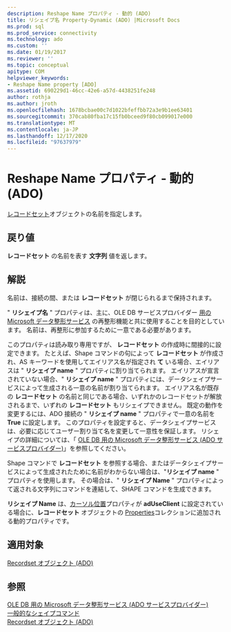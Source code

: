 ```yaml
---
description: Reshape Name プロパティ - 動的 (ADO)
title: リシェイプ名 Property-Dynamic (ADO) |Microsoft Docs
ms.prod: sql
ms.prod_service: connectivity
ms.technology: ado
ms.custom: ''
ms.date: 01/19/2017
ms.reviewer: ''
ms.topic: conceptual
apitype: COM
helpviewer_keywords:
- Reshape Name property [ADO]
ms.assetid: 690229d1-46cc-42e6-a57d-4438251fe248
author: rothja
ms.author: jroth
ms.openlocfilehash: 1678bcbae00c7d1022bfeffbb72a3e9b1ee63401
ms.sourcegitcommit: 370cab80fba17c15fb0bceed9f80cb099017e000
ms.translationtype: MT
ms.contentlocale: ja-JP
ms.lasthandoff: 12/17/2020
ms.locfileid: "97637979"
---
```

# <a name="reshape-name-property-dynamic-ado"></a>Reshape Name プロパティ - 動的 (ADO)
[レコードセット](./recordset-object-ado.md)オブジェクトの名前を指定します。  
  
## <a name="return-values"></a>戻り値  
 **レコードセット** の名前を表す **文字列** 値を返します。  
  
## <a name="remarks"></a>解説  
 名前は、接続の間、または **レコードセット** が閉じられるまで保持されます。  
  
 " **リシェイプ名** " プロパティは、主に、OLE DB サービスプロバイダー [用の Microsoft データ整形サービス](../../guide/appendixes/microsoft-data-shaping-service-for-ole-db-ado-service-provider.md) の再整形機能と共に使用することを目的としています。 名前は、再整形に参加するために一意である必要があります。  
  
 このプロパティは読み取り専用ですが、 **レコードセット** の作成時に間接的に設定できます。 たとえば、Shape コマンドの句によって **レコードセット** が作成され、AS キーワードを使用してエイリアス名が指定され **て** いる場合、エイリアスは " **リシェイプ name** " プロパティに割り当てられます。 エイリアスが宣言されていない場合、" **リシェイプ name** " プロパティには、データシェイプサービスによって生成される一意の名前が割り当てられます。 エイリアス名が既存の **レコードセット** の名前と同じである場合、いずれかのレコードセットが解放されるまで、いずれの **レコードセット** もリシェイプできません。 既定の動作を変更するには、ADO 接続の " **リシェイプ name** " プロパティで一意の名前を **True** に設定します。 このプロパティを設定すると、データシェイプサービスは、必要に応じてユーザー割り当て名を変更して一意性を保証します。 リシェイプの詳細については、「 [OLE DB 用の Microsoft データ整形サービス (ADO サービスプロバイダー)](../../guide/appendixes/microsoft-data-shaping-service-for-ole-db-ado-service-provider.md)」を参照してください。  
  
 Shape コマンドで **レコードセット** を参照する場合、またはデータシェイプサービスによって生成されたために名前がわからない場合は、"**リシェイプ name** " プロパティを使用します。 その場合は、" **リシェイプ Name** " プロパティによって返される文字列にコマンドを連結して、SHAPE コマンドを生成できます。  
  
 **リシェイプ Name** は、[カーソル位置](./cursorlocation-property-ado.md)プロパティが **adUseClient** に設定されている場合に、**レコードセット** オブジェクトの [Properties](./properties-collection-ado.md)コレクションに追加される動的プロパティです。  
  
## <a name="applies-to"></a>適用対象  
 [Recordset オブジェクト (ADO)](./recordset-object-ado.md)  
  
## <a name="see-also"></a>参照  
 [OLE DB 用の Microsoft データ整形サービス (ADO サービスプロバイダー)](../../guide/appendixes/microsoft-data-shaping-service-for-ole-db-ado-service-provider.md)   
 [一般的なシェイプコマンド](../../guide/data/shape-commands-in-general.md)   
 [Recordset オブジェクト (ADO)](./recordset-object-ado.md)